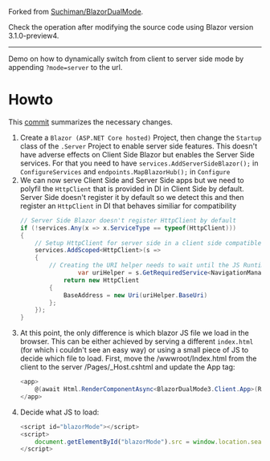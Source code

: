 Forked from [Suchiman/BlazorDualMode](https://github.com/Suchiman/BlazorDualMode).

Check the operation after modifying the source code using Blazor version 3.1.0-preview4.

---

Demo on how to dynamically switch from client to server side mode by appending `?mode=server` to the url.

# Howto
This [commit](https://github.com/Suchiman/BlazorDualMode/commit/6e850cbe020812f85bf9c158c48635d942e02f2a) summarizes the necessary changes.

1. Create a `Blazor (ASP.NET Core hosted)` Project, then change the `Startup` class of the `.Server` Project to enable server side features.
This doesn't have adverse effects on Client Side Blazor but enables the Server Side services.
For that you need to have `services.AddServerSideBlazor();` in `ConfigureServices` and `endpoints.MapBlazorHub();` in `Configure`
2. We can now serve Client Side and Server Side apps but we need to polyfil the `HttpClient` that is provided in DI in Client Side by default. Server Side doesn't register it by default so we detect this and then register an `HttpClient` in DI that behaves similiar for compatibility
	```csharp
	// Server Side Blazor doesn't register HttpClient by default
	if (!services.Any(x => x.ServiceType == typeof(HttpClient)))
	{
		// Setup HttpClient for server side in a client side compatible fashion
		services.AddScoped<HttpClient>(s =>
		{
			// Creating the URI helper needs to wait until the JS Runtime is initialized, so defer it.
	                var uriHelper = s.GetRequiredService<NavigationManager>();
		        return new HttpClient
			{
				BaseAddress = new Uri(uriHelper.BaseUri)
			};
		});
	}
	```
3. At this point, the only difference is which blazor JS file we load in the browser. This can be either achieved by serving a different `index.html` (for which i couldn't see an easy way) or using a small piece of JS to decide which file to load.
First, move the /wwwroot/Index.html from the client to the server /Pages/_Host.cshtml and update the App tag:
	```csharp
	<app>
		@(await Html.RenderComponentAsync<BlazorDualMode3.Client.App>(RenderMode.ServerPrerendered))
	</app>
	```
4. Decide what JS to load:
	```js
	<script id="blazorMode"></script>
	<script>
		document.getElementById("blazorMode").src = window.location.search.includes("mode=server") ? "_framework/blazor.server.js" : "_framework/blazor.webassembly.js";
	</script>
	```
